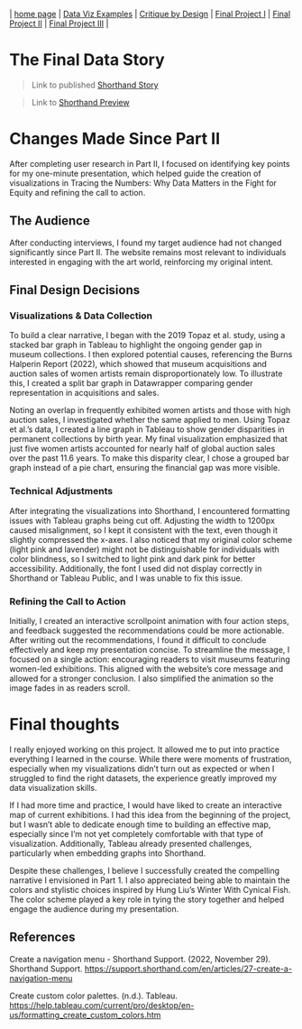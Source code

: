 | [home page](https://belen-tc.github.io/BelenT-dataviz-portfolio/) | [Data Viz Examples](dataviz-examples) | [Critique by Design](critique-by-design) | [Final Project I](final-project-part-one) | [Final Project II](final-project-part-two) | [Final Project III](final-project-part-three) |

# The Final Data Story
> Link to published [Shorthand Story](https://carnegiemellon.shorthandstories.com/representation-of-women-artists-in-major-u-s-art-museums/index.html)

> Link to [Shorthand Preview](https://preview.shorthand.com/hEDLlpyhC9OgajWS) 

# Changes Made Since Part II
After completing user research in Part II, I focused on identifying key points for my one-minute presentation, which helped guide the creation of visualizations in Tracing the Numbers: Why Data Matters in the Fight for Equity and refining the call to action.

## The Audience
After conducting interviews, I found my target audience had not changed significantly since Part II. The website remains most relevant to individuals interested in engaging with the art world, reinforcing my original intent.

## Final Design Decisions
### Visualizations & Data Collection
To build a clear narrative, I began with the 2019 Topaz et al. study, using a stacked bar graph in Tableau to highlight the ongoing gender gap in museum collections. I then explored potential causes, referencing the Burns Halperin Report (2022), which showed that museum acquisitions and auction sales of women artists remain disproportionately low. To illustrate this, I created a split bar graph in Datawrapper comparing gender representation in acquisitions and sales.

Noting an overlap in frequently exhibited women artists and those with high auction sales, I investigated whether the same applied to men. Using Topaz et al.’s data, I created a line graph in Tableau to show gender disparities in permanent collections by birth year. My final visualization emphasized that just five women artists accounted for nearly half of global auction sales over the past 11.6 years. To make this disparity clear, I chose a grouped bar graph instead of a pie chart, ensuring the financial gap was more visible.

### Technical Adjustments
After integrating the visualizations into Shorthand, I encountered formatting issues with Tableau graphs being cut off. Adjusting the width to 1200px caused misalignment, so I kept it consistent with the text, even though it slightly compressed the x-axes. I also noticed that my original color scheme (light pink and lavender) might not be distinguishable for individuals with color blindness, so I switched to light pink and dark pink for better accessibility. Additionally, the font I used did not display correctly in Shorthand or Tableau Public, and I was unable to fix this issue.

### Refining the Call to Action
Initially, I created an interactive scrollpoint animation with four action steps, and feedback suggested the recommendations could be more actionable. After writing out the recommendations, I found it difficult to conclude effectively and keep my presentation concise. To streamline the message, I focused on a single action: encouraging readers to visit museums featuring women-led exhibitions. This aligned with the website’s core message and allowed for a stronger conclusion. I also simplified the animation so the image fades in as readers scroll.


# Final thoughts
I really enjoyed working on this project. It allowed me to put into practice everything I learned in the course. While there were moments of frustration, especially when my visualizations didn’t turn out as expected or when I struggled to find the right datasets, the experience greatly improved my data visualization skills.

If I had more time and practice, I would have liked to create an interactive map of current exhibitions. I had this idea from the beginning of the project, but I wasn’t able to dedicate enough time to building an effective map, especially since I’m not yet completely comfortable with that type of visualization. Additionally, Tableau already presented challenges, particularly when embedding graphs into Shorthand.

Despite these challenges, I believe I successfully created the compelling narrative I envisioned in Part 1. I also appreciated being able to maintain the colors and stylistic choices inspired by Hung Liu’s Winter With Cynical Fish. The color scheme played a key role in tying the story together and helped engage the audience during my presentation.


## References
Create a navigation menu - Shorthand Support. (2022, November 29). Shorthand Support. https://support.shorthand.com/en/articles/27-create-a-navigation-menu

Create custom color palettes. (n.d.). Tableau. https://help.tableau.com/current/pro/desktop/en-us/formatting_create_custom_colors.htm
